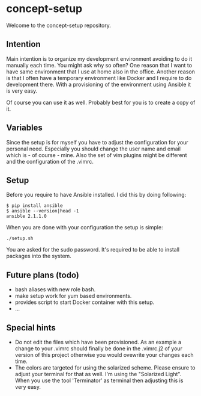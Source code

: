 # concept-setup

Welcome to the concept-setup repository.

## Intention

Main intention is to organize my development environment
avoiding to do it manually each time. You might ask why
so often? One reason that I want to have same environment
that I use at home also in the office. Another reason is
that I often have a temporary environment like Docker
and I require to do development there. With a provisioning
of the environment using Ansible it is very easy.

Of course you can use it as well. Probably best for you is
to create a copy of it.

## Variables

Since the setup is for myself you have to adjust the configuration
for your personal need. Especially you should change the
user name and email which is - of course - mine. Also the set of
vim plugins might be different and the configuration of the .vimrc.

## Setup

Before you require to have Ansible installed. I did this
by doing following:

```
$ pip install ansible
$ ansible --version|head -1
ansible 2.1.1.0
```

When you are done with your configuration the setup is simple:

```
./setup.sh
```

You are asked for the sudo password. It's required to be able to
install packages into the system.

## Future plans (todo)

- bash aliases with new role bash.
- make setup work for yum based environments.
- provides script to start Docker container with this setup.
- ...

## Special hints

- Do not edit the files which have been provisioned. As an
  example a change to your .vimrc should finally be done in
  the .vimrc.j2 of your version of this project otherwise you
  would ovewrite your changes each time.
- The colors are targeted for using the solarized scheme.
  Please ensure to adjust your terminal for that as well.
  I'm using the "Solarized Light". When you use the tool
  'Terminator' as terminal then adjusting this is very easy.

